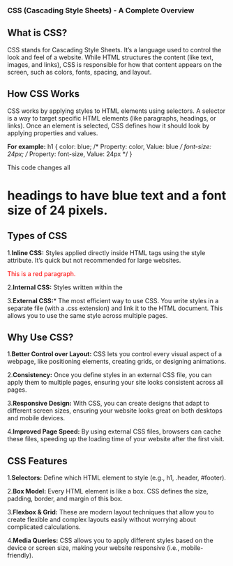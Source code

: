 ### CSS (Cascading Style Sheets) - A Complete Overview

## What is CSS?

CSS stands for Cascading Style Sheets. It’s a language used to control the look and feel of a website. While HTML structures the content (like text, images, and links), CSS is responsible for how that content appears on the screen, such as colors, fonts, spacing, and layout.

## How CSS Works

CSS works by applying styles to HTML elements using selectors. A selector is a way to target specific HTML elements (like paragraphs, headings, or links). Once an element is selected, CSS defines how it should look by applying properties and values.

**For example:** h1 {
  color: blue; /* Property: color, Value: blue */
  font-size: 24px; /* Property: font-size, Value: 24px */
}

This code changes all <h1> headings to have blue text and a font size of 24 pixels.

## Types of CSS

1.**Inline CSS:** Styles applied directly inside HTML tags using the style attribute. It’s quick but not recommended for large websites.

<p style="color: red;">This is a red paragraph.</p>


2.**Internal CSS:** Styles written within the <style> tag in the HTML file. Good for single-page websites.

<style>
  body {
    background-color: lightgray;
  }
</style>


3.**External CSS:*** The most efficient way to use CSS. You write styles in a separate file (with a .css extension) and link it to the HTML document. This allows you to use the same style across multiple pages.

<link rel="stylesheet" href="styles.css">


## Why Use CSS?

1.**Better Control over Layout:** CSS lets you control every visual aspect of a webpage, like positioning elements, creating grids, or designing animations.

2.**Consistency:** Once you define styles in an external CSS file, you can apply them to multiple pages, ensuring your site looks consistent across all pages.

3.**Responsive Design:** With CSS, you can create designs that adapt to different screen sizes, ensuring your website looks great on both desktops and mobile devices.

4.**Improved Page Speed:** By using external CSS files, browsers can cache these files, speeding up the loading time of your website after the first visit.

## CSS Features

1.**Selectors:** Define which HTML element to style (e.g., h1, .header, #footer).

2.**Box Model:** Every HTML element is like a box. CSS defines the size, padding, border, and margin of this box.

3.**Flexbox & Grid:** These are modern layout techniques that allow you to create flexible and complex layouts easily without worrying about complicated calculations.

4.**Media Queries:** CSS allows you to apply different styles based on the device or screen size, making your website responsive (i.e., mobile-friendly).
